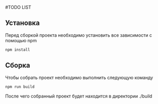 #TODO LIST

## Установка

Перед сборкой проекта необходимо установить
все зависимости c помощью npm

```sh
npm install
```
## Сборка

Чтобы собрать проект необходимо выполнить следующую команду

```sh
npm run build
```
После чего собранный проект будет находится в директории ./build
